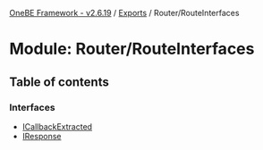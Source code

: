 [OneBE Framework - v2.6.19](../README.md) / [Exports](../modules.md) / Router/RouteInterfaces

# Module: Router/RouteInterfaces

## Table of contents

### Interfaces

- [ICallbackExtracted](../interfaces/Router_RouteInterfaces.ICallbackExtracted.md)
- [IResponse](../interfaces/Router_RouteInterfaces.IResponse.md)

